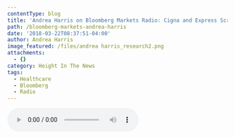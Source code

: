 ```yaml
---
contentType: blog
title: 'Andrea Harris on Bloomberg Markets Radio: Cigna and Express Scripts Deal '
path: /bloomberg-markets-andrea-harris
date: '2018-03-22T08:37:51-04:00'
author: Andrea Harris
image_featured: /files/andrea harris_research2.png
attachments:
  - {}
category: Height In The News
tags:
  - Healthcare
  - Bloomberg
  - Radio
---
```

<audio controls>

  <source src="/files/andrea_harris_bloom_03_08_18.ogg" type="audio/ogg">

  <source src="/files/andrea_harris_bloom_03_08_18.mp3" type="audio/mpeg">

Your browser does not support the audio element.

</audio>
